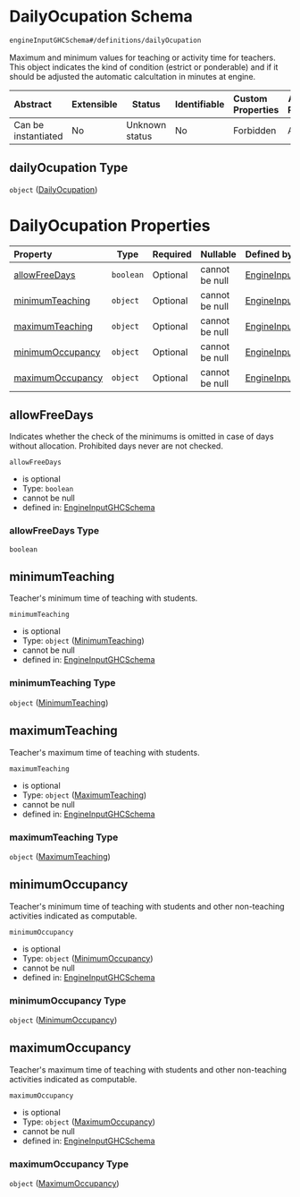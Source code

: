 # DailyOcupation Schema

```txt
engineInputGHCSchema#/definitions/dailyOcupation
```

Maximum and minimum values for teaching or activity time for teachers. This object indicates the kind of condition (estrict or ponderable) and if it should be adjusted the automatic calcultation in minutes at engine.


| Abstract            | Extensible | Status         | Identifiable | Custom Properties | Additional Properties | Access Restrictions | Defined In                                                         |
| :------------------ | ---------- | -------------- | ------------ | :---------------- | --------------------- | ------------------- | ------------------------------------------------------------------ |
| Can be instantiated | No         | Unknown status | No           | Forbidden         | Allowed               | none                | [ghc.schema.json\*](../out/ghc.schema.json "open original schema") |

## dailyOcupation Type

`object` ([DailyOcupation](ghc-definitions-dailyocupation.md))

# DailyOcupation Properties

| Property                              | Type      | Required | Nullable       | Defined by                                                                                                                                                           |
| :------------------------------------ | --------- | -------- | -------------- | :------------------------------------------------------------------------------------------------------------------------------------------------------------------- |
| [allowFreeDays](#allowfreedays)       | `boolean` | Optional | cannot be null | [EngineInputGHCSchema](ghc-definitions-dailyocupation-properties-allowfreedays.md "engineInputGHCSchema#/definitions/dailyOcupation/properties/allowFreeDays")       |
| [minimumTeaching](#minimumteaching)   | `object`  | Optional | cannot be null | [EngineInputGHCSchema](ghc-definitions-dailyocupation-properties-minimumteaching.md "engineInputGHCSchema#/definitions/dailyOcupation/properties/minimumTeaching")   |
| [maximumTeaching](#maximumteaching)   | `object`  | Optional | cannot be null | [EngineInputGHCSchema](ghc-definitions-dailyocupation-properties-maximumteaching.md "engineInputGHCSchema#/definitions/dailyOcupation/properties/maximumTeaching")   |
| [minimumOccupancy](#minimumoccupancy) | `object`  | Optional | cannot be null | [EngineInputGHCSchema](ghc-definitions-dailyocupation-properties-minimumoccupancy.md "engineInputGHCSchema#/definitions/dailyOcupation/properties/minimumOccupancy") |
| [maximumOccupancy](#maximumoccupancy) | `object`  | Optional | cannot be null | [EngineInputGHCSchema](ghc-definitions-dailyocupation-properties-maximumoccupancy.md "engineInputGHCSchema#/definitions/dailyOcupation/properties/maximumOccupancy") |

## allowFreeDays

Indicates whether the check of the minimums is omitted in case of days without allocation. Prohibited days never are not checked.


`allowFreeDays`

-   is optional
-   Type: `boolean`
-   cannot be null
-   defined in: [EngineInputGHCSchema](ghc-definitions-dailyocupation-properties-allowfreedays.md "engineInputGHCSchema#/definitions/dailyOcupation/properties/allowFreeDays")

### allowFreeDays Type

`boolean`

## minimumTeaching

Teacher's minimum time of teaching with students.


`minimumTeaching`

-   is optional
-   Type: `object` ([MinimumTeaching](ghc-definitions-dailyocupation-properties-minimumteaching.md))
-   cannot be null
-   defined in: [EngineInputGHCSchema](ghc-definitions-dailyocupation-properties-minimumteaching.md "engineInputGHCSchema#/definitions/dailyOcupation/properties/minimumTeaching")

### minimumTeaching Type

`object` ([MinimumTeaching](ghc-definitions-dailyocupation-properties-minimumteaching.md))

## maximumTeaching

Teacher's maximum time of teaching with students.


`maximumTeaching`

-   is optional
-   Type: `object` ([MaximumTeaching](ghc-definitions-dailyocupation-properties-maximumteaching.md))
-   cannot be null
-   defined in: [EngineInputGHCSchema](ghc-definitions-dailyocupation-properties-maximumteaching.md "engineInputGHCSchema#/definitions/dailyOcupation/properties/maximumTeaching")

### maximumTeaching Type

`object` ([MaximumTeaching](ghc-definitions-dailyocupation-properties-maximumteaching.md))

## minimumOccupancy

Teacher's minimum time of teaching with students and other non-teaching activities indicated as computable.


`minimumOccupancy`

-   is optional
-   Type: `object` ([MinimumOccupancy](ghc-definitions-dailyocupation-properties-minimumoccupancy.md))
-   cannot be null
-   defined in: [EngineInputGHCSchema](ghc-definitions-dailyocupation-properties-minimumoccupancy.md "engineInputGHCSchema#/definitions/dailyOcupation/properties/minimumOccupancy")

### minimumOccupancy Type

`object` ([MinimumOccupancy](ghc-definitions-dailyocupation-properties-minimumoccupancy.md))

## maximumOccupancy

Teacher's maximum time of teaching with students and other non-teaching activities indicated as computable.


`maximumOccupancy`

-   is optional
-   Type: `object` ([MaximumOccupancy](ghc-definitions-dailyocupation-properties-maximumoccupancy.md))
-   cannot be null
-   defined in: [EngineInputGHCSchema](ghc-definitions-dailyocupation-properties-maximumoccupancy.md "engineInputGHCSchema#/definitions/dailyOcupation/properties/maximumOccupancy")

### maximumOccupancy Type

`object` ([MaximumOccupancy](ghc-definitions-dailyocupation-properties-maximumoccupancy.md))
